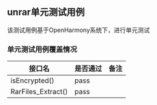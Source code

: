 ## unrar单元测试用例

该测试用例基于OpenHarmony系统下，进行单元测试

### 单元测试用例覆盖情况

| 接口名          | 是否通过 |备注|
|--------------|---|---|
| isEncrypted()   |pass|
| RarFiles_Extract() |pass|
